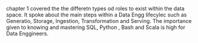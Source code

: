 chapter 1 covered the the differetn types od roles to exist within the data space. It spoke about the main steps within a Data Engg lifecylec such as Generatio, Storage, Ingestion, Transformation and Serving.
The importance given to knowing and mastering SQL, Python , Bash and Scala is high for Data Enggineers.
